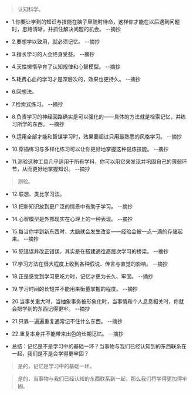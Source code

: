 >认知科学。

- 1.你要让学到的知识与技能在脑子里随时待命，这样你才能在以后遇到问题时，思路清晰，并抓住解决问题的机会。 --摘抄

- 2.要想学以致用，就必须记忆。 --摘抄

- 3.擅长学习的人会终身受益。 --摘抄

- 4.天性懒惰孕育了认知规律和心智模型。 --摘抄

- 5.耗费心血的学习才是深层次的，效果也更持久。 --摘抄

- 6.回想法。

- 7.检索式练习。 --摘抄

- 8.负责学习的神经回路确实是可以强化的——具体的方法就是检索记忆，并练习所学的东西。 --摘抄

- 9.运用全部才能和智谋学习时，效果要超过只用最熟悉的风格学习。 --摘抄

- 10.穿插练习与多样化练习可以让你更好地掌握这种提炼技能。 --摘抄

- 11.测验这种工具几乎适用于所有学科，你可以用它来发现并巩固自己的薄弱环节，从而更好地掌握知识。 --摘抄

>测验。

- 12.联想、类比学习法。

- 13.把新知识放到更广泛的情景中有助于学习。 --摘抄

- 14.心智模型是外部现实在心理上的一种表现。 --摘抄

- 15.每当你学到新东西时，大脑就会发生改变——经验会被一点一滴的存储起来。 --摘抄

- 16.犯错误并改正错误，其实是在搭建通往高层次学习的桥梁。 --摘抄

- 17.学习方法在很大程度上收到各种假说、传言与直觉的影响。 --摘抄

- 18.正是感觉到学习更吃力时，记忆才更为长久、牢固。 --摘抄

- 19.学习时间的长短并不能用来衡量掌握的程度。 --摘抄

- 20.当事关重大时，当抽象事务被形象化时，当事情和个人息息相关时，你就会把学到的东西记得更牢。 --摘抄

- 21.只靠一遍遍重复通常记不住什么东西。 --摘抄

- 22.重复本身并不能带来出色的长期记忆。 --摘抄
  
- 总结：记忆是不是学习中的基础一环？当事物与我们已经认知到的东西联系在一起，我们是不是会学得更牢固？

>是的，记忆是学习中的基础一环。

>是的，当事物与我们已经认知的东西联系到一起，那么我们将学得更加得牢固。
